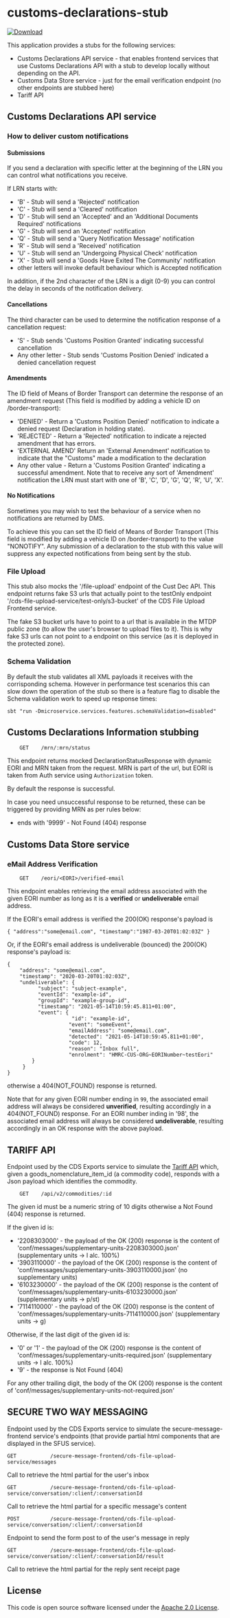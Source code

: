 
# customs-declarations-stub

 [ ![Download](https://api.bintray.com/packages/hmrc/releases/customs-declarations-stub/images/download.svg) ](https://bintray.com/hmrc/releases/customs-declarations-stub/_latestVersion)

This application provides a stubs for the following services:
* Customs Declarations API service - that enables frontend services that use Customs Declarations API with a stub to develop locally without depending on the API. 
* Customs Data Store service - just for the email verification endpoint (no other endpoints are stubbed here)
* Tariff API

## Customs Declarations API service

### How to deliver custom notifications
#### Submissions
If you send a declaration with specific letter at the beginning of the LRN you can control what notifications you receive.

If LRN starts with:
- 'B' - Stub will send a 'Rejected' notification
- 'C' - Stub will send a 'Cleared' notification
- 'D' - Stub will send an 'Accepted' and an 'Additional Documents Required' notifications
- 'G' - Stub will send an 'Accepted' notification
- 'Q' - Stub will send a 'Query Notification Message' notification
- 'R' - Stub will send a 'Received' notification
- 'U' - Stub will send an 'Undergoing Physical Check' notification
- 'X' - Stub will send a 'Goods Have Exited The Community' notification
- other letters will invoke default behaviour which is Accepted notification

In addition, if the 2nd character of the LRN is a digit (0-9) you can control the delay in seconds of the notification delivery.

#### Cancellations
The third character can be used to determine the notification response of a cancellation request:
- 'S' - Stub sends 'Customs Position Granted' indicating successful cancellation
- Any other letter - Stub sends 'Customs Position Denied' indicated a denied cancellation request

#### Amendments
The ID field of Means of Border Transport can determine the response of an amendment request (This field is modified by adding a vehicle ID on /border-transport):
- 'DENIED' - Return a 'Customs Position Denied' notification to indicate a denied request (Declaration in holding state).
- 'REJECTED' - Return a 'Rejected' notification to indicate a rejected amendment that has errors.
- 'EXTERNAL AMEND' Return an 'External Amendment' notification to indicate that the "Customs" made a modification to the declaration
- Any other value - Return a 'Customs Position Granted' indicating a successful amendment.
Note that to receive any sort of 'Amendment' notification the LRN must start with one of 'B', 'C', 'D', 'G', 'Q', 'R', 'U', 'X'.

#### No Notifications
Sometimes you may wish to test the behaviour of a service when no notifications are returned by DMS. 

To achieve this you can set the ID field of Means of Border Transport (This field is modified by adding a vehicle ID on /border-transport) to the value "NONOTIFY". 
Any submission of a declaration to the stub with this value will suppress any expected notifications from being sent by the stub.  

### File Upload
This stub also mocks the '/file-upload' endpoint of the Cust Dec API. This endpoint returns fake S3 urls that actually point 
to the testOnly endpoint '/cds-file-upload-service/test-only/s3-bucket' of the CDS File Upload Frontend service.

The fake S3 bucket urls have to point to a url that is available in the MTDP public zone (to allow the user's browser to upload
files to it). This is why fake S3 urls can not point to a endpoint on this service (as it is deployed in the protected zone). 

### Schema Validation
By default the stub validates all XML payloads it receives with the corrisponding schema. However in performance test scenarios this can
slow down the operation of the stub so there is a feature flag to disable the Schema validation work to speed up response times:

`sbt "run -Dmicroservice.services.features.schemaValidation=disabled"`

## Customs Declarations Information stubbing
```
    GET    /mrn/:mrn/status
```
This endpoint returns mocked DeclarationStatusResponse with dynamic EORI and MRN taken from the request.
MRN is part of the url, but EORI is taken from Auth service using `Authorization` token.

By default the response is successful.

In case you need unsuccessful response to be returned, these can be triggered by providing MRN as per rules below:
- ends with '9999' - Not Found (404) response

## Customs Data Store service
### eMail Address Verification
```
    GET    /eori/<EORI>/verified-email
```
This endpoint enables retrieving the email address associated with the given EORI number as long as it is a **verified** or **undeliverable** email address.

If the EORI's email address is verified the 200(OK) response's payload is
```
{ "address":"some@email.com", "timestamp":"1987-03-20T01:02:03Z" }
```
Or, if the EORI's email address is undeliverable (bounced) the 200(OK) response's payload is:
```
{
    "address": "some@email.com",
    "timestamp": "2020-03-20T01:02:03Z",
    "undeliverable": {
          "subject": "subject-example",
          "eventId": "example-id",
          "groupId": "example-group-id",
          "timestamp": "2021-05-14T10:59:45.811+01:00",
          "event": {
                     "id": "example-id",
                    "event": "someEvent",
                    "emailAddress": "some@email.com",
                    "detected": "2021-05-14T10:59:45.811+01:00",
                    "code": 12,
                    "reason": "Inbox full",
                    "enrolment": "HMRC-CUS-ORG~EORINumber~testEori"
        }
     }
}
```
otherwise a 404(NOT_FOUND) response is returned.

Note that for any given EORI number ending in `99`, the associated email address will always be considered **unverified**, resulting accordingly in a 404(NOT_FOUND) response.
For an EORI number inding in '98', the associated email address will always be considered **undeliverable**, resulting accordingly in an OK response with the above payload.


## TARIFF API
Endpoint used by the CDS Exports service to simulate the [Tariff API](https://api.trade-tariff.service.gov.uk/reference.html#get-commodities-id)
which, given a goods_nomenclature_item_id (a commodity code), responds with a Json payload which identifies the commodity.

```
    GET    /api/v2/commodities/:id
```

The given id must be a numeric string of 10 digits otherwise a Not Found (404) response is returned.

If the given id is:
- '2208303000' - the payload of the OK (200) response is the content of 'conf/messages/supplementary-units-2208303000.json' (supplementary units -> l alc. 100%)
- '3903110000' - the payload of the OK (200) response is the content of 'conf/messages/supplementary-units-3903110000.json' (no supplementary units)
- '6103230000' - the payload of the OK (200) response is the content of 'conf/messages/supplementary-units-6103230000.json' (supplementary units -> p/st)
- '7114110000' - the payload of the OK (200) response is the content of 'conf/messages/supplementary-units-7114110000.json' (supplementary units -> g)

Otherwise, if the last digit of the given id is:
- '0' or '1' - the payload of the OK (200) response is the content of 'conf/messages/supplementary-units-required.json' (supplementary units -> l alc. 100%)
- '9' - the response is Not Found (404)

For any other trailing digit, the body of the OK (200) response is the content of 'conf/messages/supplementary-units-not-required.json' 

## SECURE TWO WAY MESSAGING
Endpoint used by the CDS Exports service to simulate the secure-message-frontend service's endpoints (that provide partial html components that are displayed in the SFUS service).

```
GET           /secure-message-frontend/cds-file-upload-service/messages
```
Call to retrieve the html partial for the user's inbox

```
GET           /secure-message-frontend/cds-file-upload-service/conversation/:client/:conversationId
```
Call to retrieve the html partial for a specific message's content

```
POST          /secure-message-frontend/cds-file-upload-service/conversation/:client/:conversationId
```
Endpoint to send the form post to of the user's message in reply

```
GET           /secure-message-frontend/cds-file-upload-service/conversation/:client/:conversationId/result
```
Call to retrieve the html partial for the reply sent receipt page

## License

This code is open source software licensed under the [Apache 2.0 License]("http://www.apache.org/licenses/LICENSE-2.0.html").
